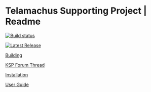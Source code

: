 Telamachus Supporting Project | Readme
=
[![Build status](https://ci.appveyor.com/api/projects/status/sbcv42lehc5lwade?svg=true)](https://ci.appveyor.com/project/DanGSun/telemachus-1)

[![Latest Release](https://badgen.net/github/release/TeleIO/Telenachus-1/stable)](https://github.com/TeleIO/Telemachus-1/latest)

[Building](https://github.com/richardbunt/Telemachus/wiki/Building)

[KSP Forum Thread](http://forum.kerbalspaceprogram.com/index.php?/topic/144482-113-2016-07-24-telemachus-telemetry-and-flight-control-in-the-web-browser/)

[Installation](https://github.com/richardbunt/Telemachus/wiki/Installation)

[User Guide](https://github.com/richardbunt/Telemachus/wiki/User-Guide)
